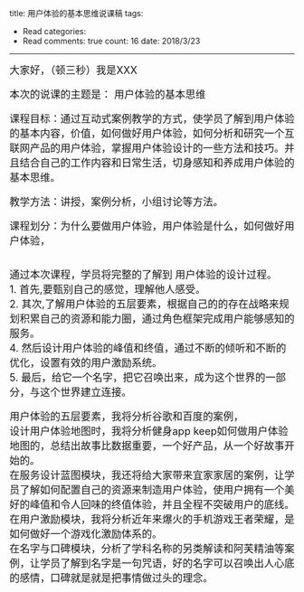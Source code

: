 title: 用户体验的基本思维说课稿
tags: 
  - Read
categories: 
  - Read
comments: true
count: 16
date: 2018/3/23
---
  <div yne-bulb-block="paragraph" style="white-space: pre-wrap;"><span style="font-size:18px;">大家好，（顿三秒）我是XXX</span></div><div yne-bulb-block="paragraph" style="white-space: pre-wrap;"><br></div><div yne-bulb-block="paragraph" style="white-space: pre-wrap;"><span style="font-size:18px;">本次的说课的主题是：&nbsp;用户体验的基本思维</span></div><div yne-bulb-block="paragraph" style="white-space: pre-wrap;"><br></div><div yne-bulb-block="paragraph" style="white-space: pre-wrap;"><span style="font-size:18px;">课程目标：通过互动式案例教学的方式，使学员了解到用户体验的基本内容，价值，如何做好用户体验，如何分析和研究一个互联网产品的用户体验，掌握用户体验设计的一些方法和技巧。并且结合自己的工作内容和日常生活，切身感知和养成用户体验的基本思维。</span></div><div yne-bulb-block="paragraph" style="white-space: pre-wrap;"><br></div><div yne-bulb-block="paragraph" style="white-space: pre-wrap;"><span style="font-size:18px;">教学方法：讲授，案例分析，小组讨论等方法。</span></div><div yne-bulb-block="paragraph" style="white-space: pre-wrap;">&nbsp;</div><div yne-bulb-block="paragraph" style="white-space: pre-wrap;"><span style="font-size:18px;">课程划分：为什么要做用户体验，用户体验是什么，如何做好用户体验，</span></div><div yne-bulb-block="paragraph" style="white-space: pre-wrap;"><br></div><div yne-bulb-block="paragraph" style="white-space: pre-wrap;"><br></div><div yne-bulb-block="paragraph" style="white-space: pre-wrap;"><span style="font-size:18px;">通过本次课程，学员将完整的了解到&nbsp;用户体验的设计过程。</span></div><div yne-bulb-block="paragraph" style="white-space: pre-wrap;"><span style="font-size:18px;">1.&nbsp;首先,要甄别自己的感觉，理解他人感受。</span></div><div yne-bulb-block="paragraph" style="white-space: pre-wrap;"><span style="font-size:18px;">2.&nbsp;其次,了解用户体验的五层要素，根据自己的的存在战略来规划积累自己的资源和能力圈，通过角色框架完成用户能够感知的服务。</span></div><div yne-bulb-block="paragraph" style="white-space: pre-wrap;"><span style="font-size:18px;">4.&nbsp;然后设计用户体验的峰值和终值，通过不断的倾听和不断的优化，设置有效的用户激励系统。</span></div><div yne-bulb-block="paragraph" style="white-space: pre-wrap;"><span style="font-size:18px;">5.&nbsp;最后，给它一个名字，把它召唤出来，成为这个世界的一部分，与这个世界建立连接。</span></div><div yne-bulb-block="paragraph" style="white-space: pre-wrap;"><br></div><div yne-bulb-block="paragraph" style="white-space: pre-wrap;"><span style="font-size:18px;">用户体验的五层要素，我将分析谷歌和百度的案例，</span></div><div yne-bulb-block="paragraph" style="white-space: pre-wrap;"><span style="font-size:18px;">设计用户体验地图时，我将分析健身app&nbsp;keep如何做用户体验地图的，总结出故事比数据重要，一个好产品，从一个好故事开始的。</span></div><div yne-bulb-block="paragraph" style="white-space: pre-wrap;"><span style="font-size:18px;">在服务设计蓝图模块，我还将给大家带来宜家家居的案例，让学员了解如何配置自己的资源来制造用户体验，使用户拥有一个美好的峰值和令人回味的终值体验，并且全程不突破用户的底线。</span></div><div yne-bulb-block="paragraph" style="white-space: pre-wrap;"><span style="font-size:18px;">在用户激励模块，我将分析近年来爆火的手机游戏王者荣耀，是如何做好一个游戏化激励体系的。</span></div><div yne-bulb-block="paragraph" style="white-space: pre-wrap;"><span style="font-size:18px;">在名字与口碑模块，分析了学科名称的另类解读和阿芙精油等案例，让学员了解到名字是一句咒语，好的名字可以召唤出人心底的感情，口碑就是就是把事情做过头的理念。&nbsp;&nbsp;&nbsp;&nbsp;&nbsp;&nbsp;&nbsp;&nbsp;&nbsp;&nbsp;&nbsp;</span></div><div yne-bulb-block="paragraph" style="white-space: pre-wrap;"><br></div><div yne-bulb-block="paragraph" style="white-space: pre-wrap;"><br></div>